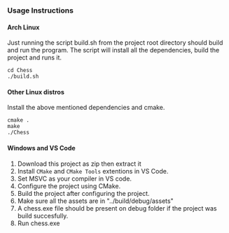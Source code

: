 ### Usage Instructions

#### Arch Linux
Just running the script build.sh from the project root directory should build and run the program.
The script will install all the dependencies, build the project and runs it.
```
cd Chess
./build.sh
```

#### Other Linux distros
Install the above mentioned dependencies and cmake.
``` 
cmake .
make
./Chess
```

#### Windows and VS Code
1. Download this project as zip then extract it
2. Install `CMake` and `CMake Tools` extentions in VS Code.
3. Set MSVC as your compiler in VS code.
4. Configure the project using CMake.
5. Build the project after configuring the project.
6. Make sure all the assets are in "../build/debug/assets"
7. A chess.exe file should be present on debug folder if the project was build succesfully.
8. Run chess.exe
